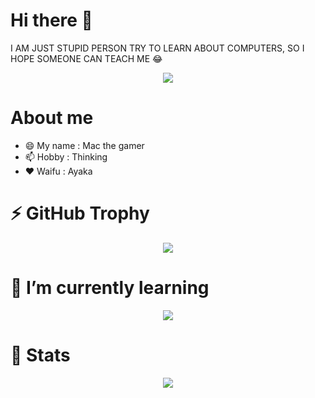 # Hi there 👋
  I AM JUST STUPID PERSON TRY TO LEARN ABOUT COMPUTERS,
  SO I HOPE SOMEONE CAN TEACH ME 😂
<!--
**Mackovlak/Mackovlak** is a ✨ _special_ ✨ repository because its `README.md` (this file) appears on your GitHub profile.

Here are some ideas to get you started:

- 🔭 I’m currently working on ...
- 🌱 I’m currently learning ...
- 👯 I’m looking to collaborate on ...
- 🤔 I’m looking for help with ...
- 💬 Ask me about ...
- 📫 How to reach me: ...
- 😄 Pronouns: ...
- ⚡ Fun fact: ...
-->
<p align="center">
  <kbd>
<img src="https://foto.kontan.co.id/eQpBGeMMmMkhHSwU5oO1RAn-Gjw=/smart/2021/07/15/2100661850p.jpg">
    </kbd>
</p>  

# About me
  * 😄 My name  : Mac the gamer
  * 📫 Hobby    : Thinking 
  * ❤️ Waifu    : Ayaka  
# ⚡ <b>GitHub Trophy</b>
  <p align="center">
  <kbd>
<img src="https://github-profile-trophy.vercel.app/?username=Mackovlak&theme=onedark">
    </kbd>
</p>  

# 🌱 I’m currently learning
<p align="center">
  <kbd>
<img src="https://skillicons.dev/icons?i=html,css,tailwind,js,php,nodejs,mysql,py,figma,vscode,react,next,prisma&theme=dark">
    </kbd>
</p>  

# 🚀 Stats
<p align="center">
  <kbd>
<img src="https://github-readme-stats.vercel.app/api?username=Mackovlak&theme=onedark">
    </kbd>
</p>  








